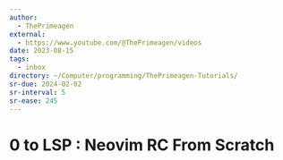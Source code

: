 ```yaml
---
author:
  - ThePrimeagen
external:
  - https://www.youtube.com/@ThePrimeagen/videos
date: 2023-08-15
tags:
  - inbox
directory: ~/Computer/programming/ThePrimeagen-Tutorials/
sr-due: 2024-02-02
sr-interval: 5
sr-ease: 245
---
```


# 0 to LSP : Neovim RC From Scratch

